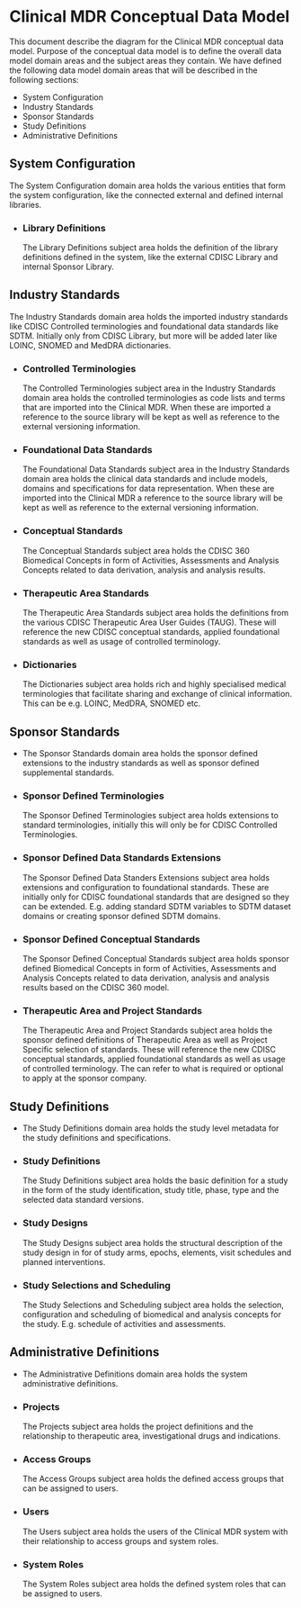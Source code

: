 # Clinical MDR Conceptual Data Model

This document describe the diagram for the Clinical MDR conceptual data model. Purpose of the conceptual data model is to define the overall data model domain areas and the subject areas they contain. We have defined the following data model domain areas that will be described in the following sections:

- System Configuration
- Industry Standards
- Sponsor Standards
- Study Definitions
- Administrative Definitions

## System Configuration

The System Configuration domain area holds the various entities that form the system configuration, like the connected external and defined internal libraries.

- ### Library Definitions
  The Library Definitions subject area holds the definition of the library definitions defined in the system, like the external CDISC Library and internal Sponsor Library.


## Industry Standards

The Industry Standards domain area holds the imported industry standards like CDISC Controlled terminologies and foundational data standards like SDTM. Initially only from CDISC Library, but more will be added later like LOINC, SNOMED and MedDRA dictionaries.

- ### Controlled Terminologies 
  The Controlled Terminologies subject area in the Industry Standards domain area holds the controlled terminologies as code lists and terms that are imported into the Clinical MDR. When these are imported a reference to the source library will be kept as well as reference to the external versioning information.

- ### Foundational Data Standards
  The Foundational Data Standards subject area in the Industry Standards domain area holds the clinical data standards and include models, domains and specifications for data representation. When these are imported into the Clinical MDR a reference to the source library will be kept as well as reference to the external versioning information.

- ### Conceptual Standards
  The Conceptual Standards subject area holds the CDISC 360 Biomedical Concepts in form of Activities, Assessments and Analysis Concepts related to data derivation, analysis and analysis results.

- ### Therapeutic Area Standards
  The Therapeutic Area Standards subject area holds the definitions from the various CDISC Therapeutic Area User Guides (TAUG). These will reference the new CDISC conceptual standards, applied foundational standards as well as usage of controlled terminology.

- ### Dictionaries
  The Dictionaries subject area holds rich and highly specialised medical terminologies that facilitate sharing and exchange of clinical information. This can be e.g. LOINC, MedDRA, SNOMED etc.


## Sponsor Standards

- The Sponsor Standards domain area holds the sponsor defined extensions to the industry standards as well as sponsor defined supplemental standards.

- ### Sponsor Defined Terminologies
  The Sponsor Defined Terminologies subject area holds extensions to standard terminologies, initially this will only be for CDISC Controlled Terminologies.

- ### Sponsor Defined Data Standards Extensions
  The Sponsor Defined Data Standers Extensions subject area holds extensions and configuration to foundational standards. These are initially only for CDISC foundational standards that are designed so they can be extended. E.g. adding standard SDTM variables to SDTM dataset domains or creating sponsor defined SDTM domains.

- ### Sponsor Defined Conceptual Standards
  The Sponsor Defined Conceptual Standards subject area holds sponsor defined Biomedical Concepts in form of Activities, Assessments and Analysis Concepts related to data derivation, analysis and analysis results based on the CDISC 360 model.

- ### Therapeutic Area and Project Standards
  The Therapeutic Area and Project Standards subject area holds the sponsor defined definitions of Therapeutic Area as well as Project Specific selection of standards. These will reference the new CDISC conceptual standards, applied foundational standards as well as usage of controlled terminology. The can refer to what is required or optional to apply at the sponsor company.


## Study Definitions

- The Study Definitions domain area holds the study level metadata for the study definitions and specifications.

- ### Study Definitions
  The Study Definitions subject area holds the basic definition for a study in the form of the study identification, study title, phase, type and the selected data standard versions.

- ### Study Designs
  The Study Designs subject area holds the structural description of the study design in for of study arms, epochs, elements, visit schedules and planned interventions.

- ### Study Selections and Scheduling
  The Study Selections and Scheduling subject area holds the selection, configuration and scheduling of biomedical and analysis concepts for the study. E.g. schedule of activities and assessments.


## Administrative Definitions

- The Administrative Definitions domain area holds the system administrative definitions.

- ### Projects
  The Projects subject area holds the project definitions and the relationship to therapeutic area, investigational drugs and indications.

- ### Access Groups
  The Access Groups subject area holds the defined access groups that can be assigned to users.

- ### Users
  The Users subject area holds the users of the Clinical MDR system with their relationship to access groups and system roles.

- ### System Roles
  The System Roles subject area holds the defined system roles that can be assigned to users.
